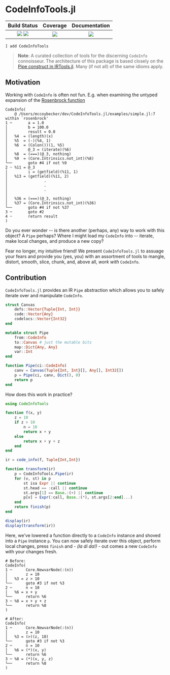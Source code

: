 # CodeInfoTools.jl

| **Build Status**                                       | **Coverage**                    | **Documentation** |
|:------------------------------------------------------:|:-------------------------------:|:-----------------:|
| [![][gha-1.6-img]][gha-url] [![][gha-nightly-img]][gha-url] | [![][codecov-img]][codecov-url] | [![][dev-docs-img]][dev-docs-url] |

[gha-1.6-img]: https://github.com/femtomc/CodeInfoTools.jl/workflows/julia-1.6/badge.svg
[gha-nightly-img]: https://github.com/femtomc/CodeInfoTools.jl/workflows/julia-nightly/badge.svg
[gha-url]: https://github.com/femtomc/CodeInfoTools.jl/actions
[codecov-img]: https://codecov.io/github/femtomc/CodeInfoTools.jl/badge.svg?branch=master
[codecov-url]: https://codecov.io/github/femtomc/CodeInfoTools.jl?branch=master
[dev-docs-img]: https://img.shields.io/badge/docs-dev-blue.svg
[dev-docs-url]: https://femtomc.github.io/CodeInfoTools.jl/dev

```
] add CodeInfoTools
```

> **Note**: A curated collection of tools for the discerning `CodeInfo` connoisseur. The architecture of this package is based closely on the [Pipe construct in IRTools.jl](https://github.com/FluxML/IRTools.jl/blob/1f3f43be654a41d0db154fd16b31fdf40f30748c/src/ir/ir.jl#L814-L973). Many (if not all) of the same idioms apply.

## Motivation

Working with `CodeInfo` is often not fun. E.g. when examining the untyped expansion of the [Rosenbrock function](https://en.wikipedia.org/wiki/Rosenbrock_function)

```
CodeInfo(
    @ /Users/mccoybecker/dev/CodeInfoTools.jl/examples/simple.jl:7 within `rosenbrock'
1 ─       a = 1.0
│         b = 100.0
│         result = 0.0
│   %4  = (length)(x)
│   %5  = (-)(%4, 1)
│   %6  = (Colon())(1, %5)
│         @_3 = (iterate)(%6)
│   %8  = (===)(@_3, nothing)
│   %9  = (Core.Intrinsics.not_int)(%8)
└──       goto #4 if not %9
2 ┄ %11 = @_3
│         i = (getfield)(%11, 1)
│   %13 = (getfield)(%11, 2)
│                .
│                .
│                .
│
│   %36 = (===)(@_3, nothing)
│   %37 = (Core.Intrinsics.not_int)(%36)
└──       goto #4 if not %37
3 ─       goto #2
4 ┄       return result
)
```

Do you ever wonder -- is there another (perhaps, any) way to work with this object? A `Pipe` perhaps? Where I might load my `CodeInfo` into -- iterate, make local changes, and produce a new copy?

Fear no longer, my intuitive friend! We present `CodeInfoTools.jl` to assuage your fears and provide you (yes, you) with an assortment of tools to mangle, distort, smooth, slice, chunk, and, above all, _work with_ `CodeInfo`.

## Contribution

`CodeInfoTools.jl` provides an IR `Pipe` abstraction which allows you to safely iterate over and manipulate `CodeInfo`.

```julia
struct Canvas
    defs::Vector{Tuple{Int, Int}}
    code::Vector{Any}
    codelocs::Vector{Int32}
end

mutable struct Pipe
    from::CodeInfo
    to::Canvas # just the mutable bits
    map::Dict{Any, Any}
    var::Int
end

function Pipe(ci::CodeInfo)
    canv = Canvas(Tuple{Int, Int}[], Any[], Int32[])
    p = Pipe(ci, canv, Dict(), 0)
    return p
end
```

How does this work in practice?

```julia
using CodeInfoTools

function f(x, y)
    z = 10
    if z > 10
        n = 10
        return x + y
    else
        return x + y + z
    end
end

ir = code_info(f, Tuple{Int,Int})

function transform(ir)
    p = CodeInfoTools.Pipe(ir)
    for (v, st) in p
        st isa Expr || continue
        st.head == :call || continue
        st.args[1] == Base.:(+) || continue
        p[v] = Expr(:call, Base.:(*), st.args[2:end]...)
    end
    return finish(p)
end

display(ir)
display(transform(ir))
```

Here, we've lowered a function directly to a `CodeInfo` instance and shoved into a `Pipe` instance `p`. You can now safely iterate over this object, perform local changes, press `finish` and - _(la di da!)_ - out comes a new `CodeInfo` with your changes fresh.

```
# Before:
CodeInfo(
1 ─      Core.NewvarNode(:(n))
│        z = 10
│   %3 = z > 10
└──      goto #3 if not %3
2 ─      n = 10
│   %6 = x + y
└──      return %6
3 ─ %8 = x + y + z
└──      return %8
)

# After:
CodeInfo(
1 ─      Core.NewvarNode(:(n))
│        z = 10
│   %3 = (>)(z, 10)
└──      goto #3 if not %3
2 ─      n = 10
│   %6 = (*)(x, y)
└──      return %6
3 ─ %8 = (*)(x, y, z)
└──      return %8
)
```
